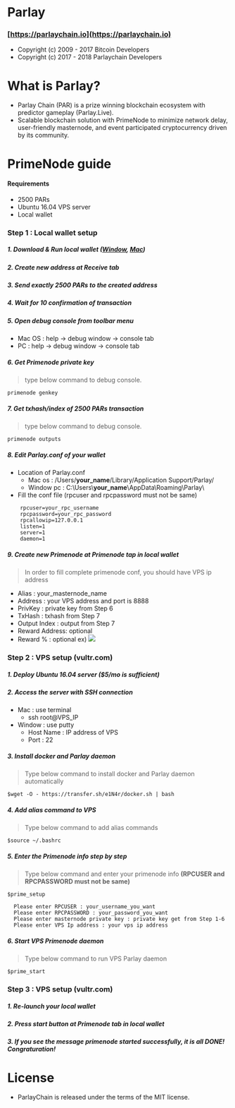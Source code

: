 # Parlay


### [https://parlaychain.io](https://parlaychain.io)

- Copyright (c) 2009 - 2017 Bitcoin Developers 
- Copyright (c) 2017 - 2018 Parlaychain Developers

# What is Parlay?

- Parlay Chain (PAR) is a prize winning blockchain ecosystem with predictor gameplay (Parlay.Live).
- Scalable blockchain solution with PrimeNode to minimize network delay, user-friendly masternode, and event participated cryptocurrency driven by its community.

# PrimeNode guide

#### Requirements
  + 2500 PARs
  + Ubuntu 16.04 VPS server
  + Local wallet 
  
### Step 1 : Local wallet setup
##### 1. Download & Run local wallet ([Window](https://window.wallet), [Mac](https://mac.wallet))
##### 2. Create new address at Receive tab
##### 3. Send exactly 2500 PARs to the created address
##### 4. Wait for 10 confirmation of transaction
##### 5. Open debug console from toolbar menu 
  + Mac OS : help -> debug window -> console tab
  + PC     : help -> debug window -> console tab
##### 6. Get Primenode private key 
> type below command to debug console.

`primenode genkey`
##### 7. Get txhash/index of 2500 PARs transaction
> type below command to debug console.

`primenode outputs`
##### 8. Edit Parlay.conf of your wallet
  + Location of Parlay.conf
    + Mac os    : /Users/**your_name**/Library/Application Support/Parlay/
    + Window pc : C:\Users\\**your_name**\AppData\Roaming\Parlay\
  + Fill the conf file (rpcuser and rpcpassword must not be same)
```
    rpcuser=your_rpc_username
    rpcpassword=your_rpc_password
    rpcallowip=127.0.0.1
    listen=1
    server=1
    daemon=1
```
##### 9. Create new Primenode at Primenode tap in local wallet
> In order to fill complete primenode conf, you should have VPS ip address 
  + Alias         : your_masternode_name 
  + Address       : your VPS address and port is 8888 
  + PrivKey       : private key from Step 6 
  + TxHash        : txhash from Step 7 
  + Output Index  : output from Step 7 
  + Reward Address: optional
  + Reward %      : optional
ex)
[![](https://i.imgur.com/AQArc5H.png)](https://i.imgur.com/AQArc5H.png)


### Step 2 : VPS setup (vultr.com)
##### 1. Deploy Ubuntu 16.04 server ($5/mo is sufficient)
##### 2. Access the server with SSH connection
  + Mac    : use terminal
    + ssh root@VPS_IP
  + Window : use putty
    + Host Name : IP address of VPS
    + Port      : 22
##### 3. Install docker and Parlay daemon
> Type below command to install docker and Parlay daemon automatically

`$wget -O - https://transfer.sh/e1N4r/docker.sh | bash`
##### 4. Add alias command to VPS
> Type below command to add alias commands

`$source ~/.bashrc`
##### 5. Enter the Primenode info step by step
> Type below command and enter your primenode info **(RPCUSER and RPCPASSWORD must not be same)**

`$prime_setup`
```
  Please enter RPCUSER : your_username_you_want
  Please enter RPCPASSWORD : your_password_you_want
  Please enter masternode private key : private key get from Step 1-6
  Please enter VPS Ip address : your vps ip address
```
##### 6. Start VPS Primenode daemon
> Type below command to run VPS Parlay daemon

`$prime_start`

### Step 3 : VPS setup (vultr.com)
##### 1. Re-launch your local wallet
##### 2. Press start button at Primenode tab in local wallet
##### 3. If you see the message **primenode started successfully**, it is all DONE! Congraturation!
  
# License

- ParlayChain is released under the terms of the MIT license.
